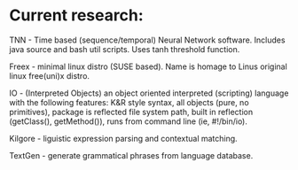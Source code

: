 # Current research:
TNN - Time based (sequence/temporal) Neural Network software. Includes java source and bash util scripts. Uses tanh threshold function.

Freex - minimal linux distro (SUSE based). Name is homage to Linus original linux free(uni)x distro.

IO - (Interpreted Objects) an object oriented interpreted (scripting) language with the following features: K&R style syntax, all objects (pure, no primitives), package is reflected file system path, built in reflection (getClass(), getMethod()), runs from command line (ie, #!/bin/io).

Kilgore - liguistic expression parsing and contextual matching.

TextGen - generate grammatical phrases from language database.
